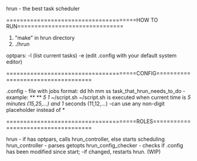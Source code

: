hrun - the best task scheduler

======================================HOW TO RUN===============================

  1. "make" in hrun directory
  2. ./hrun
     
  optpars: 
    -l (list current tasks)
    -e (edit .config with your default system editor)

======================================CONFIG===================================

  .config - file with jobs
    format: dd hh mm ss task_that_hrun_needs_to_do
      -example: ** ** *5 1* ~/script.sh
        ~/script.sh is executed when current time is *5 minutes (15,25,...) and 1* seconds (11,12,...)
      -can use any non-digit placeholder instead of *

======================================ROLES====================================

  hrun - if has optpars, calls hrun_controller, else starts scheduling
  hrun_controller - parses getopts
  hrun_config_checker - checks if .config has been modified since start;
    -if changed, restarts hrun. (WIP)
